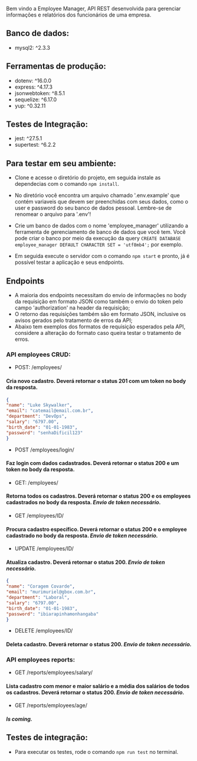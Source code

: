 Bem vindo a Employee Manager, API REST desenvolvida para gerenciar informações e relatórios dos funcionários de uma empresa.

## Banco de dados:
  - mysql2: ^2.3.3

## Ferramentas de produção:
  - dotenv: ^16.0.0
  - express: ^4.17.3
  - jsonwebtoken: ^8.5.1
  - sequelize: ^6.17.0
  - yup: ^0.32.11

## Testes de Integração:
  - jest: ^27.5.1
  - supertest: ^6.2.2

## Para testar em seu ambiente:

- Clone e acesse o diretório do projeto, em seguida instale as dependecias com o comando `npm install`.
- No diretório você encontra um arquivo chamado '.env.example' que contém variaveis que devem ser preenchidas com seus dados, como o user e password do seu banco de dados pessoal.
Lembre-se de renomear o arquivo para '.env'!

- Crie um banco de dados com o nome 'employee_manager' utilizando a ferramenta de gerenciamento de banco de dados que você tem. Você pode criar o banco por meio da execução da query `CREATE DATABASE employee_manager DEFAULT CHARACTER SET = 'utf8mb4';` por exemplo.

- Em seguida execute o servidor com o comando `npm start` e pronto, já é possível testar a aplicação e seus endpoints.

## Endpoints
- A maioria dos endpoints necessitam do envio de informações no body da requisição em formato JSON como também o envio do token pelo campo 'authorization' na header da requisição;
- O retorno das requisições também são em formato JSON, inclusive os avisos gerados pelo tratamento de erros da API;
- Abaixo tem exemplos dos formatos de requisição esperados pela API, considere a alteração do formato caso queira testar o tratamento de erros.

### API employees CRUD:

- POST: /employees/
#### Cria novo cadastro. Deverá retornar o status 201 com um token no body da resposta.

```json
{
"name": "Luke Skywalker",
"email": "catemail@email.com.br",
"department": "DevOps",
"salary": "6797.00",
"birth_date": "01-01-1983",
"password": "senhaDificil123"
}
```
- POST /employees/login/
#### Faz login com dados cadastrados. Deverá retornar o status 200 e um token no body da resposta.

- GET: /employees/
#### Retorna todos os cadastros. Deverá retornar o status 200 e os employees cadastrados no body da resposta. *Envio de token necessário.*

- GET /employees/ID/
#### Procura cadastro específico. Deverá retornar o status 200 e o employee cadastrado no body da resposta. *Envio de token necessário.*

- UPDATE /employees/ID/
#### Atualiza cadastro. Deverá retornar o status 200. *Envio de token necessário.*

``` json
{
"name": "Coragem Covarde",
"email": "murimuriel@gbox.com.br",
"department": "Laboral",
"salary": "6797.00",
"birth_date": "01-01-1983",
"password": "ibiarapinhamonhangaba"
}
```

- DELETE /employees/ID/
#### Deleta cadastro. Deverá retornar o status 200. *Envio de token necessário.*


### API employees reports:

- GET /reports/employees/salary/
#### Lista cadastro com menor e maior salário e a média dos salários de todos os cadastros. Deverá retornar o status 200. *Envio de token necessário.*


- GET /reports/employees/age/
#### *Is coming.*


## Testes de integração:
- Para executar os testes, rode o comando `npm run test` no terminal.